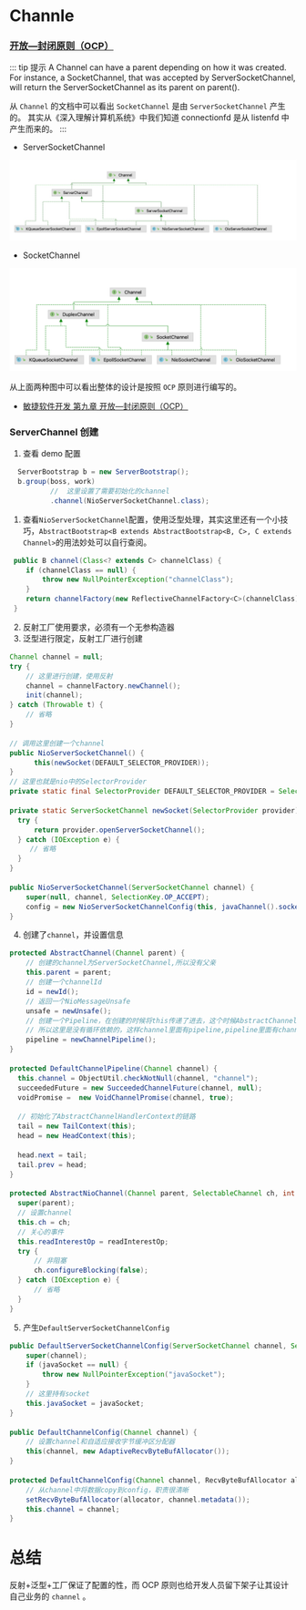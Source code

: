 # Channle

### [开放—封闭原则（OCP）](https://book.douban.com/subject/1140457/)

::: tip 提示
A Channel can have a parent depending on how it was created. For instance, a SocketChannel, that was accepted by ServerSocketChannel, will return the ServerSocketChannel as its parent on parent().

从 `Channel` 的文档中可以看出 `SocketChannel` 是由 `ServerSocketChannel` 产生的。
其实从《深入理解计算机系统》中我们知道 connectionfd 是从 listenfd 中产生而来的。
:::

* ServerSocketChannel

![An image](./image/server-sockechannel.jpg)

* SocketChannel

![An image](./image/socket-channel.png)

从上面两种图中可以看出整体的设计是按照 `OCP` 原则进行编写的。

* [敏捷软件开发 第九章 开放—封闭原则（OCP）](https://book.douban.com/subject/1140457/)

### ServerChannel 创建

1. 查看 demo 配置

```java
  ServerBootstrap b = new ServerBootstrap();
  b.group(boss, work)
          //  这里设置了需要初始化的channel
          .channel(NioServerSocketChannel.class);
```

1. 查看`NioServerSocketChannel`配置，使用泛型处理，其实这里还有一个小技巧，`AbstractBootstrap<B extends AbstractBootstrap<B, C>, C extends Channel>`的用法妙处可以自行查阅。

```java
 public B channel(Class<? extends C> channelClass) {
    if (channelClass == null) {
        throw new NullPointerException("channelClass");
    }
    return channelFactory(new ReflectiveChannelFactory<C>(channelClass));
 }
```

2. 反射工厂使用要求，必须有一个无参构造器
3. 泛型进行限定，反射工厂进行创建

```java
Channel channel = null;
try {
    // 这里进行创建，使用反射
    channel = channelFactory.newChannel();
    init(channel);
} catch (Throwable t) {
    // 省略
}

// 调用这里创建一个channel
public NioServerSocketChannel() {
      this(newSocket(DEFAULT_SELECTOR_PROVIDER));
}
// 这里也就是nio中的SelectorProvider
private static final SelectorProvider DEFAULT_SELECTOR_PROVIDER = SelectorProvider.provider();

private static ServerSocketChannel newSocket(SelectorProvider provider) {
  try {
      return provider.openServerSocketChannel();
  } catch (IOException e) {
     // 省略
  }
}

public NioServerSocketChannel(ServerSocketChannel channel) {
    super(null, channel, SelectionKey.OP_ACCEPT);
    config = new NioServerSocketChannelConfig(this, javaChannel().socket());
}
```

4. 创建了`channel`，并设置信息

```java
protected AbstractChannel(Channel parent) {
    // 创建的channel为ServerSocketChannel,所以没有父亲
    this.parent = parent;
    // 创建一个channelId
    id = newId();
    // 返回一个NioMessageUnsafe
    unsafe = newUnsafe();
    // 创建一个Pipeline，在创建的时候将this传递了进去，这个时候AbstractChannel已经创建了，
    // 所以这里是没有循环依赖的，这样channel里面有pipeline,pipeline里面有channel
    pipeline = newChannelPipeline();
}

protected DefaultChannelPipeline(Channel channel) {
  this.channel = ObjectUtil.checkNotNull(channel, "channel");
  succeededFuture = new SucceededChannelFuture(channel, null);
  voidPromise =  new VoidChannelPromise(channel, true);

  // 初始化了AbstractChannelHandlerContext的链路
  tail = new TailContext(this);
  head = new HeadContext(this);

  head.next = tail;
  tail.prev = head;
}

protected AbstractNioChannel(Channel parent, SelectableChannel ch, int readInterestOp) {
  super(parent);
  // 设置channel
  this.ch = ch;
  // 关心的事件
  this.readInterestOp = readInterestOp;
  try {
      // 非阻塞
      ch.configureBlocking(false);
  } catch (IOException e) {
      // 省略
  }
}
```

5. 产生`DefaultServerSocketChannelConfig`

```java
public DefaultServerSocketChannelConfig(ServerSocketChannel channel, ServerSocket javaSocket) {
    super(channel);
    if (javaSocket == null) {
        throw new NullPointerException("javaSocket");
    }
    // 这里持有socket
    this.javaSocket = javaSocket;
}

public DefaultChannelConfig(Channel channel) {
    // 设置channel和自适应接收字节缓冲区分配器
    this(channel, new AdaptiveRecvByteBufAllocator());
}

protected DefaultChannelConfig(Channel channel, RecvByteBufAllocator allocator) {
    // 从channel中将数据copy到config，职责很清晰
    setRecvByteBufAllocator(allocator, channel.metadata());
    this.channel = channel;
}
```

# 总结

反射+泛型+工厂保证了配置的性，而 OCP 原则也给开发人员留下架子让其设计自己业务的 `channel` 。
